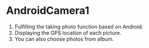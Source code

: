 # AndroidCamera1

1. Fulfilling the taking photo function based on Android.
2. Displaying the GPS location of each picture.
3. You can also choose photos from album.
